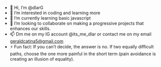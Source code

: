 - 👋 Hi, I’m @dlarG
- 👀 I’m interested in coding and learning more
- 🌱 I’m currently learning basic javascript
- 💞️ I’m looking to collaborate on making a progressive projects that enhances our skills.
- 📫 Dm me on my IG account @its_me_dlar or contact me on my email geraldcatina5@gmail.com
- ⚡ Fun fact: If you can’t decide, the answer is no. If two equally difficult paths, choose the one more painful in the short term (pain avoidance is creating an           illusion of equality).

<!---
dlarG/dlarG is a ✨ special ✨ repository because its `README.md` (this file) appears on your GitHub profile.
You can click the Preview link to take a look at your changes.
--->
